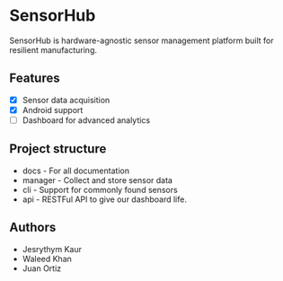# SensorHub

SensorHub is hardware-agnostic sensor management platform built for resilient manufacturing.

## Features
- [x] Sensor data acquisition
- [x] Android support
- [ ] Dashboard for advanced analytics

## Project structure
- docs - For all documentation
- manager - Collect and store sensor data
- cli - Support for commonly found sensors
- api - RESTFul API to give our dashboard life.

## Authors
- Jesrythym Kaur
- Waleed Khan
- Juan Ortiz